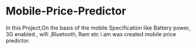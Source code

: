 # Mobile-Price-Predictor

In this Project,On the basis of the mobile Specification like Battery power, 3G enabled , wifi ,Bluetooth, Ram etc i am was created mobile price predictor.
